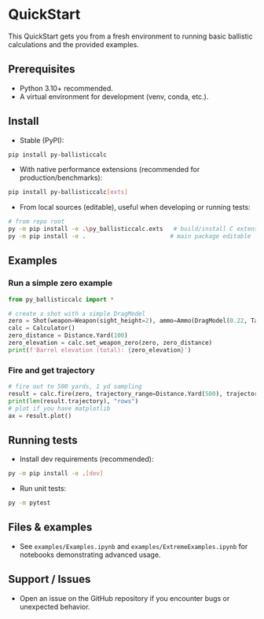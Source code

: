 # QuickStart

This QuickStart gets you from a fresh environment to running basic ballistic calculations and the provided examples.

## Prerequisites
- Python 3.10+ recommended.
- A virtual environment for development (venv, conda, etc.).

## Install

- Stable (PyPI):

```bash
pip install py-ballisticcalc
```

- With native performance extensions (recommended for production/benchmarks):

```bash
pip install py-ballisticcalc[exts]
```

- From local sources (editable), useful when developing or running tests:

```bash
# from repo root
py -m pip install -e .\py_ballisticcalc.exts   # build/install C extensions (optional)
py -m pip install -e .                        # main package editable
```

## Examples

### Run a simple zero example

```python
from py_ballisticcalc import *

# create a shot with a simple DragModel
zero = Shot(weapon=Weapon(sight_height=2), ammo=Ammo(DragModel(0.22, TableG7), mv=Velocity.FPS(2600)))
calc = Calculator()
zero_distance = Distance.Yard(100)
zero_elevation = calc.set_weapon_zero(zero, zero_distance)
print(f'Barrel elevation (total): {zero_elevation}')
```

### Fire and get trajectory

```python
# fire out to 500 yards, 1 yd sampling
result = calc.fire(zero, trajectory_range=Distance.Yard(500), trajectory_step=Distance.Yard(1))
print(len(result.trajectory), "rows")
# plot if you have matplotlib
ax = result.plot()
```

## Running tests

- Install dev requirements (recommended):

```bash
py -m pip install -e .[dev]
```

- Run unit tests:

```bash
py -m pytest
```

## Files & examples
- See `examples/Examples.ipynb` and `examples/ExtremeExamples.ipynb` for notebooks demonstrating advanced usage.

## Support / Issues
- Open an issue on the GitHub repository if you encounter bugs or unexpected behavior.
